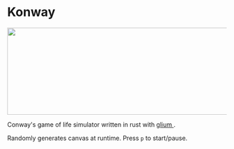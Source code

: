 # Konway

<p align="center"> 
<img src="https://media.discordapp.net/attachments/852950858701209662/1209065284573335592/banner.png?ex=65e590cb&is=65d31bcb&hm=b57681d0c5e094865c040b57a92ca388a382512c1193f00aafdb55822e4c1520&=&format=webp&quality=lossless" width="640" height="200">
</p>

Conway's game of life simulator written in rust with [glium ](https://github.com/glium/glium) .

Randomly generates canvas at runtime. Press `p` to start/pause. 
